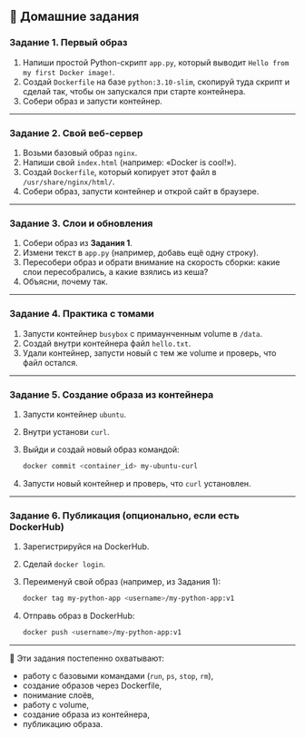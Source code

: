 ## 📝 Домашние задания

### Задание 1. Первый образ

1. Напиши простой Python-скрипт `app.py`, который выводит `Hello from my first Docker image!`.
2. Создай `Dockerfile` на базе `python:3.10-slim`, скопируй туда скрипт и сделай так, чтобы он запускался при старте контейнера.
3. Собери образ и запусти контейнер.

---

### Задание 2. Свой веб-сервер

1. Возьми базовый образ `nginx`.
2. Напиши свой `index.html` (например: «Docker is cool!»).
3. Создай `Dockerfile`, который копирует этот файл в `/usr/share/nginx/html/`.
4. Собери образ, запусти контейнер и открой сайт в браузере.

---

### Задание 3. Слои и обновления

1. Собери образ из **Задания 1**.
2. Измени текст в `app.py` (например, добавь ещё одну строку).
3. Пересобери образ и обрати внимание на скорость сборки: какие слои пересобрались, а какие взялись из кеша?
4. Объясни, почему так.

---

### Задание 4. Практика с томами

1. Запусти контейнер `busybox` с примаунченным volume в `/data`.
2. Создай внутри контейнера файл `hello.txt`.
3. Удали контейнер, запусти новый с тем же volume и проверь, что файл остался.

---

### Задание 5. Создание образа из контейнера

1. Запусти контейнер `ubuntu`.
2. Внутри установи `curl`.
3. Выйди и создай новый образ командой:

   ```bash
   docker commit <container_id> my-ubuntu-curl
   ```
4. Запусти новый контейнер и проверь, что `curl` установлен.

---

### Задание 6. Публикация (опционально, если есть DockerHub)

1. Зарегистрируйся на DockerHub.
2. Сделай `docker login`.
3. Переименуй свой образ (например, из Задания 1):

   ```bash
   docker tag my-python-app <username>/my-python-app:v1
   ```
4. Отправь образ в DockerHub:

   ```bash
   docker push <username>/my-python-app:v1
   ```

---

📌 Эти задания постепенно охватывают:

* работу с базовыми командами (`run`, `ps`, `stop`, `rm`),
* создание образов через Dockerfile,
* понимание слоёв,
* работу с volume,
* создание образа из контейнера,
* публикацию образа.

